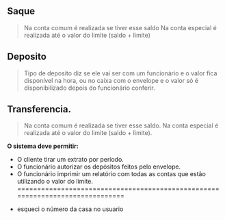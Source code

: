 ## Saque

> Na conta comum é realizada se tiver esse saldo
> Na conta especial é realizada até o valor do limite (saldo + limite)

## Deposito

> Tipo de deposito diz se ele vai ser com um funcionário e o valor fica disponível na hora, ou no caixa com o envelope e o valor só é disponibilizado depois do funcionário conferir.


## Transferencia.

> Na conta comum é realizada se tiver esse saldo. 
> Na conta especial é realizada até o valor do limite (saldo + limite).


**O sistema deve permitir:**

* O cliente tirar um extrato por período.
* O funcionário autorizar os depósitos feitos pelo envelope.
* O funcionário imprimir um relatório com todas as contas que estão utilizando o valor do limite.
==============================================================================



- esqueci o número da casa no usuario
